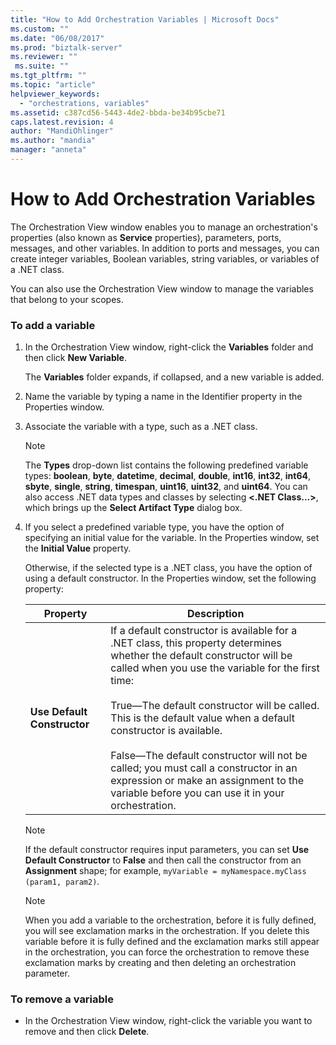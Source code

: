 ```yaml
---
title: "How to Add Orchestration Variables | Microsoft Docs"
ms.custom: ""
ms.date: "06/08/2017"
ms.prod: "biztalk-server"
ms.reviewer: ""
 ms.suite: ""
ms.tgt_pltfrm: ""
ms.topic: "article"
helpviewer_keywords: 
  - "orchestrations, variables"
ms.assetid: c387cd56-5443-4de2-bbda-be34b95cbe71
caps.latest.revision: 4
author: "MandiOhlinger"
ms.author: "mandia"
manager: "anneta"
---
```

# How to Add Orchestration Variables
The Orchestration View window enables you to manage an orchestration's properties (also known as **Service** properties), parameters, ports, messages, and other variables. In addition to ports and messages, you can create integer variables, Boolean variables, string variables, or variables of a .NET class.  
  
 You can also use the Orchestration View window to manage the variables that belong to your scopes.  
  
### To add a variable  
  
1.  In the Orchestration View window, right-click the **Variables** folder and then click **New Variable**.  
  
     The **Variables** folder expands, if collapsed, and a new variable is added.  
  
2.  Name the variable by typing a name in the Identifier property in the Properties window.  
  
3.  Associate the variable with a type, such as a .NET class.  
  
    > [!NOTE]
    >  The **Types** drop-down list contains the following predefined variable types: **boolean**, **byte**, **datetime**, **decimal**, **double**, **int16**, **int32**, **int64**, **sbyte**, **single**, **string**, **timespan**, **uint16**, **uint32**, and **uint64**. You can also access .NET data types and classes by selecting **\<.NET Class...>**, which brings up the **Select Artifact Type** dialog box.  
  
4.  If you select a predefined variable type, you have the option of specifying an initial value for the variable. In the Properties window, set the **Initial Value** property.  
  
     Otherwise, if the selected type is a .NET class, you have the option of using a default constructor. In the Properties window, set the following property:  
  
    |Property|Description|  
    |--------------|-----------------|  
    |**Use Default Constructor**|If a default constructor is available for a .NET class, this property determines whether the default constructor will be called when you use the variable for the first time:<br /><br /> True—The default constructor will be called. This is the default value when a default constructor is available.<br /><br /> False—The default constructor will not be called; you must call a constructor in an expression or make an assignment to the variable before you can use it in your orchestration.|  
  
    > [!NOTE]
    >  If the default constructor requires input parameters, you can set **Use Default Constructor** to **False** and then call the constructor from an **Assignment** shape; for example, `myVariable = myNamespace.myClass (param1, param2)`.  
  
    > [!NOTE]
    >  When you add a variable to the orchestration, before it is fully defined, you will see exclamation marks in the orchestration. If you delete this variable before it is fully defined and the exclamation marks still appear in the orchestration, you can force the orchestration to remove these exclamation marks by creating and then deleting an orchestration parameter.  
  
### To remove a variable  
  
-   In the Orchestration View window, right-click the variable you want to remove and then click **Delete**.